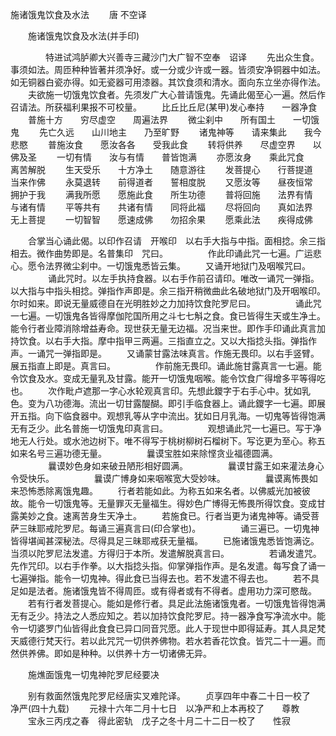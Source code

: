   施诸饿鬼饮食及水法
　　唐 不空译




　　施诸饿鬼饮食及水法(并手印)

　　　　特进试鸿胪卿大兴善寺三藏沙门大广智不空奉　诏译
　　先出众生食。事须如法。周匝种种皆著并须净好。或一分或少许或一器。皆须安净铜器中如法。如无铜器白瓷亦得。如无瓷器可用漆器。其饮食须和清水。面向东立坐亦得作法。
　　夫欲施一切饿鬼饮食者。先须发广大心普请饿鬼。先诵此偈至心一遍。然后作召请法。所获福利果报不可校量。
　　比丘比丘尼(某甲)发心奉持　　一器净食
　　普施十方　　穷尽虚空　　周遍法界
　　微尘刹中　　所有国土　　一切饿鬼
　　先亡久远　　山川地主　　乃至旷野
　　诸鬼神等　　请来集此　　我今悲愍
　　普施汝食　　愿汝各各　　受我此食
　　转将供养　　尽虚空界　　以佛及圣
　　一切有情　　汝与有情　　普皆饱满
　　亦愿汝身　　乘此咒食　　离苦解脱
　　生天受乐　　十方净土　　随意游往
　　发菩提心　　行菩提道　　当来作佛
　　永莫退转　　前得道者　　誓相度脱
　　又愿汝等　　昼夜恒常　　拥护于我
　　满我所愿　　愿施此食　　所生功德
　　普将回施　　法界有情　　与诸有情
　　平等共有　　共诸有情　　同将此福
　　尽将回向　　真如法界　　无上菩提
　　一切智智　　愿速成佛　　勿招余果
　　愿乘此法　　疾得成佛

　　合掌当心诵此偈。以印作召请　开喉印　以右手大指与中指。面相捻。余三指相去。微作曲势即是。名普集印　咒曰。
　　
　　作此印诵此咒一七遍。广运悲心。愿令法界微尘刹中。一切饿鬼悉皆云集。
　　又诵开地狱门及咽喉咒曰。
　　
　　诵此咒时。以左手执持食器。以右手作前召请印。唯改一诵咒一弹指。以大指与中指头相捻。弹指作声即是。余三指开稍微曲此名破地狱门及开咽喉印。尔时如来。即说无量威德自在光明胜妙之力加持饮食陀罗尼曰。
　　
　　诵此咒一七遍。一切饿鬼各皆得摩伽陀国所用之斗七七斛之食。食已皆得生天或生净土。能令行者业障消除增益寿命。现世获无量无边福。况当来世。即作手印诵此真言加持饮食。以右手大指。摩中指甲三两遍。三指直立之。又以大指捻头指。弹指作声。一诵咒一弹指即是。
　　又诵蒙甘露法味真言。作施无畏印。以右手竖臂。展五指直上即是。真言曰。
　　
　　作前施无畏印。诵此施甘露真言一七遍。能令饮食及水。变成无量乳及甘露。能开一切饿鬼咽喉。能令饮食广得增多平等得吃也。
　　次作毗卢遮那一字心水轮观真言印。先想此鑁字于右手心中。犹如乳色。变为八功德海。流出一切甘露醍醐。即引手临食器上。诵此鑁字一七遍。即展开五指。向下临食器中。观想乳等从字中流出。犹如日月乳海。一切鬼等皆得饱满无有乏少。此名普施一切饿鬼印真言曰。
　　
　　观想诵此咒一七遍已。写于净地无人行处。或水池边树下。唯不得写于桃树柳树石榴树下。写讫更为至心。称五如来名号三遍功德无量。
　　
　　曩谟宝胜如来除悭贪业福德圆满。
　　
　　曩谟妙色身如来破丑陋形相好圆满。
　　
　　曩谟甘露王如来灌法身心令受快乐。
　　
　　曩谟广博身如来咽喉宽大受妙味。
　　
　　曩谟离怖畏如来恐怖悉除离饿鬼趣。
　　行者若能如此。为称五如来名者。以佛威光加被彼故。能令一切饿鬼等。无量罪灭无量福生。得妙色广博得无怖畏所得饮食。变成甘露美妙之食。速离苦身生天净土。
　　若施食已。行者当更为诸鬼神等。诵受菩萨三昧耶戒陀罗尼。每诵三遍真言曰(印合掌也)。
　　
　　诵三遍已。一切鬼神皆得堪闻甚深秘法。尽得具足三昧耶戒获无量福。
　　已施诸饿鬼悉皆饱满讫。当须以陀罗尼法发遣。方得归于本所。发遣解脱真言曰。
　　
　　若诵发遣咒。先作咒印。以右手作拳。以大指捻头指。仰掌弹指作声。是名发遣。每写食了诵一七遍弹指。能令一切鬼神。得此食已当得去也。若不发遣不得去也。
　　若不具足如是法者。施诸饿鬼皆不得周匝。或有得者或有不得者。虚用功力深可愍哉。
　　若有行者发菩提心。能如是修行者。具足此法施诸饿鬼者。一切饿鬼皆得饱满无有乏少。持法之人悉应知之。若以加持饮食陀罗尼。持一器净食写净流水中。能令一切婆罗门仙皆得此食食已异口同音咒愿。此人于现世中即得延寿。其人具足梵天威德行梵天行。若以此咒咒一切供养佛物。若水若香花饮食。皆咒二十一遍。而然供养佛。即如是种种。以供养十方一切诸佛无异。

　　施燋面饿鬼一切鬼神陀罗尼经要决

　　别有救面然饿鬼陀罗尼经唐实叉难陀译。
　　贞享四年中春二十日一校了　净严(四十九载)
　　元禄十六年二月十七日　以净严和上本再校了　　尊教
　　宝永三丙戌之春　得此密轨　戊子之冬十月二十二日一校了　　性寂

